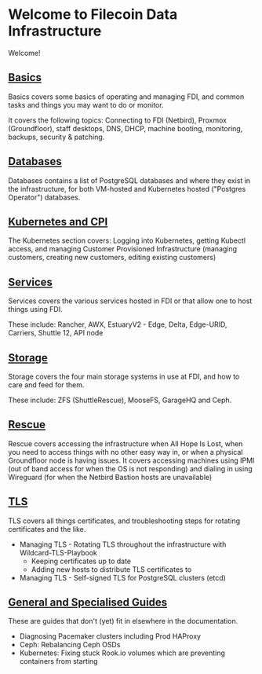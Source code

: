# Welcome to Filecoin Data Infrastructure
Welcome!
## [Basics](admin/basics/index.md)
Basics covers some basics of operating and managing FDI, and common tasks and things you may want to do or monitor.

It covers the following topics: Connecting to FDI (Netbird), Proxmox (Groundfloor), staff desktops, DNS, DHCP, machine booting, monitoring, backups, security & patching.

## [Databases](admin/databases/index.md)
Databases contains a list of PostgreSQL databases and where they exist in the infrastructure, for both VM-hosted and Kubernetes hosted ("Postgres Operator") databases.

## [Kubernetes and CPI](admin/kubernetes/index.md)
The Kubernetes section covers: Logging into Kubernetes, getting Kubectl access, and managing Customer Provisioned Infrastructure (managing customers, creating new customers, editing existing customers)

## [Services](admin/services/index.md)
Services covers the various services hosted in FDI or that allow one to host things using FDI.

These include: Rancher, AWX, EstuaryV2 - Edge, Delta, Edge-URID, Carriers, Shuttle 12, API node

## [Storage](admin/storage/index.md)
Storage covers the four main storage systems in use at FDI, and how to care and feed for them.

These include: ZFS (ShuttleRescue), MooseFS, GarageHQ and Ceph.

## [Rescue](admin/rescue/index.md)
Rescue covers accessing the infrastructure when All Hope Is Lost, when you need to access things with no other easy way in, or when a physical Groundfloor node is having issues. It covers accessing machines using IPMI (out of band access for when the OS is not responding) and dialing in using Wireguard (for when the Netbird Bastion hosts are unavailable)

## [TLS](admin/tls/index.md)
TLS covers all things certificates, and troubleshooting steps for rotating certificates and the like.

* Managing TLS - Rotating TLS throughout the infrastructure with Wildcard-TLS-Playbook
    * Keeping certificates up to date
    * Adding new hosts to distribute TLS certificates to
* Managing TLS - Self-signed TLS for PostgreSQL clusters (etcd)

## [General and Specialised Guides](admin/guides/index.md)
These are guides that don't (yet) fit in elsewhere in the documentation.

* Diagnosing Pacemaker clusters including Prod HAProxy
* Ceph: Rebalancing Ceph OSDs
* Kubernetes: Fixing stuck Rook.io volumes which are preventing containers from starting
